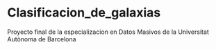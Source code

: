 # Clasificacion_de_galaxias
Proyecto final de la especializacion en Datos Masivos de la Universitat Autònoma de Barcelona
